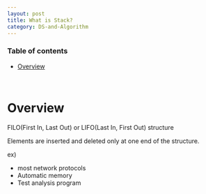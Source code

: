 ```yaml
---
layout: post
title: What is Stack?
category: DS-and-Algorithm
---
```


### Table of contents
- [Overview](#Overview)

<br>

# Overview
FILO(First In, Last Out) or LIFO(Last In, First Out) structure

Elements are inserted and deleted only at one end of the structure.

ex)
- most network protocols
- Automatic memory
- Test analysis program
